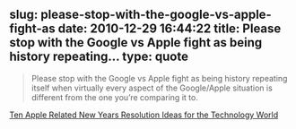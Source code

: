 slug: please-stop-with-the-google-vs-apple-fight-as
date: 2010-12-29 16:44:22
title: Please stop with the Google vs Apple fight as being history repeating...
type: quote
---

> Please stop with the Google vs Apple fight as being history repeating itself when virtually every aspect of the Google/Apple situation is different from the one you’re comparing it to.

[Ten Apple Related New Years Resolution Ideas for the Technology World](http://tumblr.com/xsk15b8z98)
